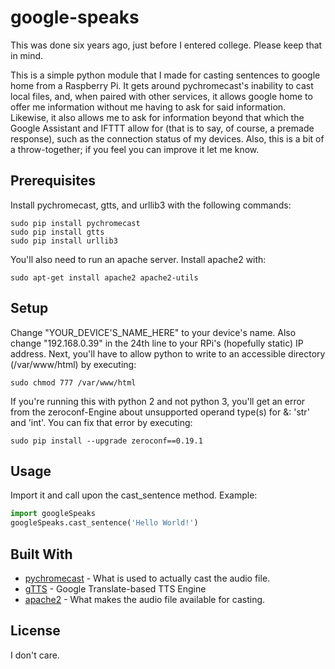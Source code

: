 # google-speaks
This was done six years ago, just before I entered college. Please keep that in mind.

This is a simple python module that I made for casting sentences to google home from a Raspberry Pi. It gets around pychromecast's inability to cast local files, and, when paired with other services, it allows google home to offer me information without me having to ask for said information. Likewise, it also allows me to ask for information beyond that which the Google Assistant and IFTTT allow for (that is to say, of course, a premade response), such as the connection status of my devices. Also, this is a bit of a throw-together; if you feel you can improve it let me know.

## Prerequisites
Install pychromecast, gtts, and urllib3 with the following commands:
```
sudo pip install pychromecast
sudo pip install gtts
sudo pip install urllib3
```
You'll also need to run an apache server. Install apache2 with:
```
sudo apt-get install apache2 apache2-utils
```

## Setup
Change "YOUR_DEVICE'S_NAME_HERE" to your device's name. Also change "192.168.0.39" in the 24th line to your RPi's (hopefully static) IP address. Next, you'll have to allow python to write to an accessible directory (/var/www/html) by executing:
```
sudo chmod 777 /var/www/html
```
If you're running this with python 2 and not python 3, you'll get an error from the zeroconf-Engine about unsupported operand type(s) for &: 'str' and 'int'. You can fix that error by executing:
```
sudo pip install --upgrade zeroconf==0.19.1
```

## Usage

Import it and call upon the cast_sentence method. Example:
```python
import googleSpeaks
googleSpeaks.cast_sentence('Hello World!')
```

## Built With
+ [pychromecast](https://github.com/balloob/pychromecast) - What is used to actually cast the audio file.
+ [gTTS](https://github.com/pndurette/gTTS) -  Google Translate-based TTS Engine
+ [apache2](https://httpd.apache.org/) - What makes the audio file available for casting.

## License
I don't care.
